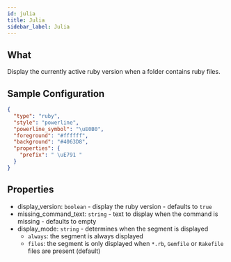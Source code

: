 ```yaml
---
id: julia
title: Julia
sidebar_label: Julia
---
```


## What

Display the currently active ruby version when a folder contains ruby files.

## Sample Configuration

```json
{
  "type": "ruby",
  "style": "powerline",
  "powerline_symbol": "\uE0B0",
  "foreground": "#ffffff",
  "background": "#4063D8",
  "properties": {
    "prefix": " \uE791 "
  }
}
```

## Properties

- display_version: `boolean` - display the ruby version - defaults to `true`
- missing_command_text: `string` - text to display when the command is missing - defaults to empty
- display_mode: `string` - determines when the segment is displayed
  - `always`: the segment is always displayed
  - `files`: the segment is only displayed when `*.rb`, `Gemfile` or `Rakefile` files are present (default)
